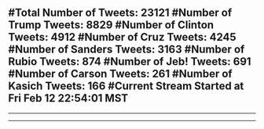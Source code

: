 #Total Number of Tweets: 23121 
#Number of Trump Tweets: 8829
#Number of Clinton Tweets: 4912
#Number of Cruz Tweets: 4245
#Number of Sanders Tweets: 3163
#Number of Rubio Tweets: 874
#Number of Jeb! Tweets: 691
#Number of Carson Tweets: 261
#Number of Kasich Tweets: 166
#Current Stream Started at Fri Feb 12 22:54:01 MST
---
---
---
